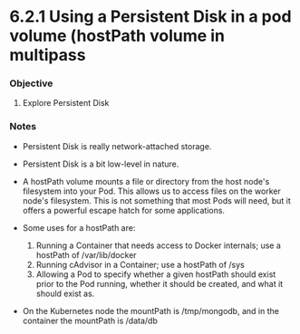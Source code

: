 # 6.2.1 Using a Persistent Disk in a pod volume (hostPath volume in multipass

### Objective
1. Explore Persistent Disk

### Notes
- Persistent Disk is really network-attached storage.

- Persistent Disk is a bit low-level in nature.

- A hostPath volume mounts a file or directory from the host node's filesystem into your Pod.
This allows us to access files on the worker node's filesystem.
This is not something that most Pods will need, but it offers a powerful escape hatch for some applications.

- Some uses for a hostPath are:
  1. Running a Container that needs access to Docker internals; use a hostPath of /var/lib/docker
  2. Running cAdvisor in a Container; use a hostPath of /sys
  3. Allowing a Pod to specify whether a given hostPath should exist prior to the Pod running, whether it should be created, and what it should exist as.

- On the Kubernetes node the mountPath is /tmp/mongodb, and in the container the mountPath is /data/db
